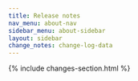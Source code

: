 ```yaml
---
title: Release notes
nav_menu: about-nav
sidebar_menu: about-sidebar
layout: sidebar
change_notes: change-log-data
---
```


{% include changes-section.html %}
